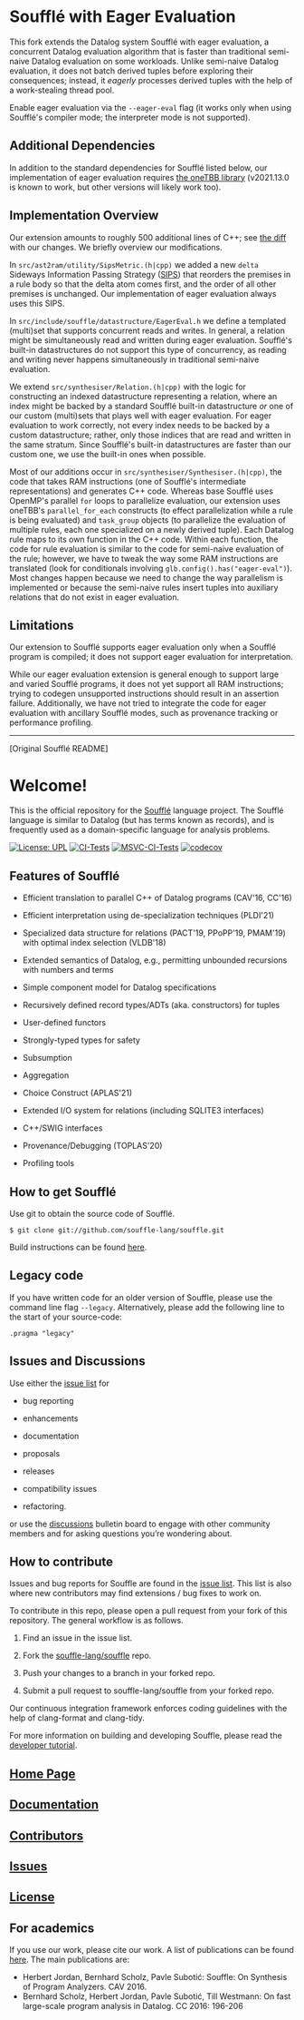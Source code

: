 # Soufflé with Eager Evaluation

This fork extends the Datalog system Soufflé with eager evaluation, a concurrent Datalog evaluation algorithm that is faster than traditional semi-naive Datalog evaluation on some workloads.
Unlike semi-naive Datalog evaluation, it does not batch derived tuples before exploring their consequences; instead, it _eagerly_ processes derived tuples with the help of a work-stealing thread pool.

Enable eager evaluation via the `--eager-eval` flag (it works only when using Soufflé's compiler mode; the interpreter mode is not supported).

## Additional Dependencies

In addition to the standard dependencies for Soufflé listed below, our implementation of eager evaluation requires [the oneTBB library](https://github.com/oneapi-src/oneTBB) (v2021.13.0 is known to work, but other versions will likely work too).

## Implementation Overview

Our extension amounts to roughly 500 additional lines of C++; see [the diff](https://github.com/souffle-lang/souffle/compare/master...aaronbembenek:souffle:eager-eval) with our changes.
We briefly overview our modifications.

In `src/ast2ram/utility/SipsMetric.(h|cpp)` we added a new `delta` Sideways Information Passing Strategy ([SIPS](https://souffle-lang.github.io/handtuning#sideways-information-passing-strategy)) that reorders the premises in a rule body so that the delta atom comes first, and the order of all other premises is unchanged.
Our implementation of eager evaluation always uses this SIPS.

In `src/include/souffle/datastructure/EagerEval.h` we define a templated (multi)set that supports concurrent reads and writes.
In general, a relation might be simultaneously read and written during eager evaluation.
Soufflé's built-in datastructures do not support this type of concurrency, as reading and writing never happens simultaneously in traditional semi-naive evaluation.

We extend `src/synthesiser/Relation.(h|cpp)` with the logic for constructing an indexed datastructure representing a relation, where an index might be backed by a standard Soufflé built-in datastructure _or_ one of our custom (multi)sets that plays well with eager evaluation.
For eager evaluation to work correctly, not every index needs to be backed by a custom datastructure; rather, only those indices that are read and written in the same stratum.
Since Soufflé's built-in datastructures are faster than our custom one, we use the built-in ones when possible.

Most of our additions occur in `src/synthesiser/Synthesiser.(h|cpp)`, the code that takes RAM instructions (one of Soufflé's intermediate representations) and generates C++ code.
Whereas base Soufflé uses OpenMP's parallel `for` loops to parallelize evaluation, our extension uses oneTBB's `parallel_for_each` constructs (to effect parallelization while a rule is being evaluated) and `task_group` objects (to parallelize the evaluation of multiple rules, each one specialized on a newly derived tuple).
Each Datalog rule maps to its own function in the C++ code.
Within each function, the code for rule evaluation is similar to the code for semi-naive evaluation of the rule; however, we have to tweak the way some RAM instructions are translated (look for conditionals involving `glb.config().has("eager-eval")`).
Most changes happen because we need to change the way parallelism is implemented or because the semi-naive rules insert tuples into auxiliary relations that do not exist in eager evaluation.

## Limitations

Our extension to Soufflé supports eager evaluation only when a Soufflé program is compiled; it does not support eager evaluation for interpretation.

While our eager evaluation extension is general enough to support large and varied Soufflé programs, it does not yet support all RAM instructions; trying to codegen unsupported instructions should result in an assertion failure.
Additionally, we have not tried to integrate the code for eager evaluation with ancillary Soufflé modes, such as provenance tracking or performance profiling.

---

[Original Soufflé README]

# Welcome!

This is the official repository for the [Soufflé](https://souffle-lang.github.io) language project.
The Soufflé language is similar to Datalog (but has terms known as records), and is frequently used as a
domain-specific language for analysis problems.

[![License: UPL](https://img.shields.io/badge/License-UPL--1.0-blue.svg)](https://github.com/souffle-lang/souffle/blob/master/LICENSE)
[![CI-Tests](https://github.com/souffle-lang/souffle/actions/workflows/CI-Tests.yml/badge.svg)](https://github.com/souffle-lang/souffle/actions/workflows/CI-Tests.yml)
[![MSVC-CI-Tests](https://github.com/souffle-lang/souffle/actions/workflows/VS-CI-Tests.yml/badge.svg)](https://github.com/souffle-lang/souffle/actions/workflows/VS-CI-Tests.yml)
[![codecov](https://codecov.io/gh/souffle-lang/souffle/branch/master/graph/badge.svg)](https://codecov.io/gh/souffle-lang/souffle)

## Features of Soufflé

*   Efficient translation to parallel C++ of Datalog programs (CAV'16, CC'16)

*   Efficient interpretation using de-specialization techniques (PLDI'21)

*   Specialized data structure for relations (PACT'19, PPoPP'19, PMAM'19) with optimal index selection (VLDB'18)

*   Extended semantics of Datalog, e.g., permitting unbounded recursions with numbers and terms

*   Simple component model for Datalog specifications

*   Recursively defined record types/ADTs (aka. constructors) for tuples

*   User-defined functors

*   Strongly-typed types for safety

*   Subsumption

*   Aggregation

*   Choice Construct (APLAS'21)

*   Extended I/O system for relations (including SQLITE3 interfaces)

*   C++/SWIG interfaces

*   Provenance/Debugging (TOPLAS'20)

*   Profiling tools


## How to get Soufflé

Use git to obtain the source code of Soufflé.

    $ git clone git://github.com/souffle-lang/souffle.git

Build instructions can be found [here](https://souffle-lang.github.io/build).

## Legacy code

If you have written code for an older version of Souffle, please use the command line flag `--legacy`.
Alternatively, please add the following line to the start of your source-code:

```
.pragma "legacy"
```

## Issues and Discussions 

Use either the [issue list](https://github.com/souffle-lang/souffle/issues) for

- bug reporting

- enhancements

- documentation

- proposals

- releases

- compatibility issues

- refactoring.

or use the [discussions](https://github.com/souffle-lang/souffle/discussions) bulletin board to engage with other community members and for asking questions you’re wondering about.

## How to contribute

Issues and bug reports for Souffle are found in the [issue list](https://github.com/souffle-lang/souffle/issues).
This list is also where new contributors may find extensions / bug fixes to work on.

To contribute in this repo, please open a pull request from your fork of this repository.
The general workflow is as follows.

1. Find an issue in the issue list.

2. Fork the [souffle-lang/souffle](http://github.com/souffle-lang/souffle.git) repo.

3. Push your changes to a branch in your forked repo.

4. Submit a pull request to souffle-lang/souffle from your forked repo.

Our continuous integration framework enforces coding guidelines with the help of clang-format and clang-tidy.

For more information on building and developing Souffle, please read the [developer tutorial](https://souffle-lang.github.io/development).

## [Home Page](https://souffle-lang.github.io)

## [Documentation](https://souffle-lang.github.io/docs.html)

## [Contributors](https://souffle-lang.github.io/contributors)

## [Issues](https://github.com/souffle-lang/souffle/issues)

## [License](https://github.com/souffle-lang/souffle/blob/master/licenses/SOUFFLE-UPL.txt)

## For academics

If you use our work, please cite our work. A list of publications can be found [here](https://souffle-lang.github.io/publications). The main publications are:
 * Herbert Jordan, Bernhard Scholz, Pavle Subotić: Souffle: On Synthesis of Program Analyzers. CAV 2016.
 * Bernhard Scholz, Herbert Jordan, Pavle Subotić, Till Westmann: On fast large-scale program analysis in Datalog. CC 2016: 196-206
